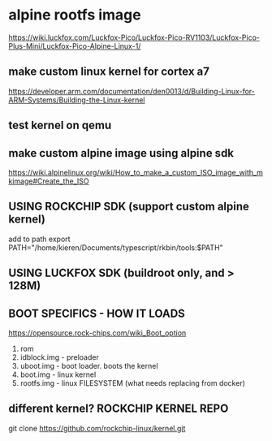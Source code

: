 # alpine rootfs image
https://wiki.luckfox.com/Luckfox-Pico/Luckfox-Pico-RV1103/Luckfox-Pico-Plus-Mini/Luckfox-Pico-Alpine-Linux-1/

## make custom linux kernel for cortex a7
https://developer.arm.com/documentation/den0013/d/Building-Linux-for-ARM-Systems/Building-the-Linux-kernel

## test kernel on qemu

## make custom alpine image using alpine sdk
https://wiki.alpinelinux.org/wiki/How_to_make_a_custom_ISO_image_with_mkimage#Create_the_ISO

## USING ROCKCHIP SDK (support custom alpine kernel)
add to path
    export PATH="/home/kieren/Documents/typescript/rkbin/tools:$PATH"

## USING LUCKFOX SDK (buildroot only, and > 128M)

## BOOT SPECIFICS - HOW IT LOADS
https://opensource.rock-chips.com/wiki_Boot_option
1. rom
2. idblock.img - preloader
3. uboot.img - boot loader. boots the kernel
4. boot.img - linux kernel
5. rootfs.img - linux FILESYSTEM (what needs replacing from docker)

## different kernel? ROCKCHIP KERNEL REPO
git clone https://github.com/rockchip-linux/kernel.git